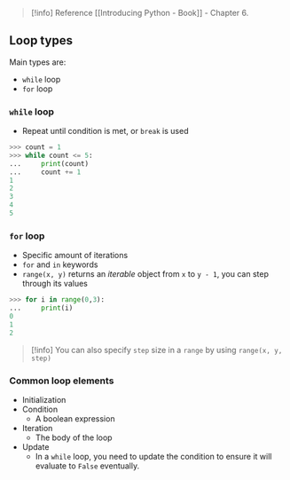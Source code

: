 > [!info] Reference
> [[Introducing Python - Book]] - Chapter 6.
## Loop types
Main types are:
- `while` loop
- `for` loop
### `while` loop
- Repeat until condition is met, or `break` is used
``` Python
>>> count = 1
>>> while count <= 5:
...     print(count)
...     count += 1
1
2
3
4
5
```
### `for` loop
- Specific amount of iterations
- `for` and `in` keywords
- `range(x, y)` returns an _iterable_ object from `x` to `y - 1`, you can step through its values
``` Python
>>> for i in range(0,3):
...     print(i)
0
1
2
```
> [!info]
> You can also specify `step` size in a `range` by using `range(x, y, step)`
### Common loop elements
- Initialization
- Condition
	- A boolean expression
- Iteration
	- The body of the loop
- Update
	- In a `while` loop, you need to update the condition to ensure it will evaluate to `False` eventually.